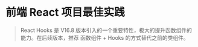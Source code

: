 # 前端 React 项目最佳实践

> React Hooks 是 V16.8 版本引入的一个重要特性，极大的提升函数组件的能力。在后续版本，推荐 函数组件 + Hooks 的方式替代之前的类组件。